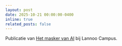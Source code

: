 ```yaml
---
layout: post
date: 2025-10-21 00:00:00-0400
inline: true
related_posts: false
---
```


Publicatie van [Het masker van AI](https://www.lannoo.be/nl/het-masker-van-ai) bij Lannoo Campus.
